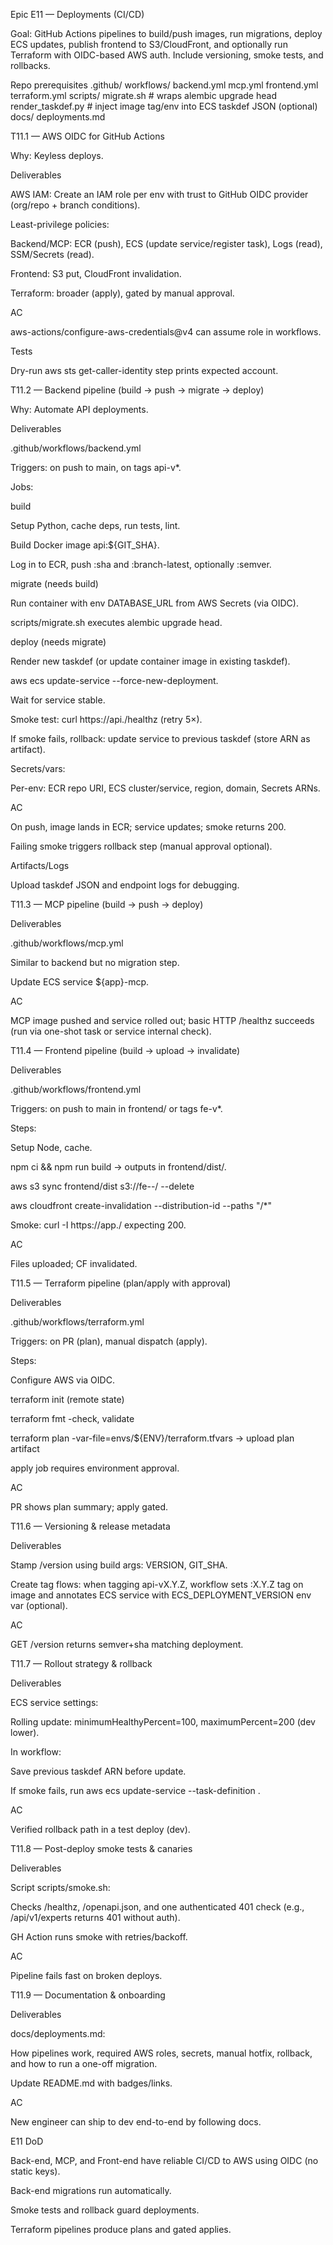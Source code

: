 Epic E11 — Deployments (CI/CD)

Goal: GitHub Actions pipelines to build/push images, run migrations, deploy ECS updates, publish frontend to S3/CloudFront, and optionally run Terraform with OIDC-based AWS auth. Include versioning, smoke tests, and rollbacks.

Repo prerequisites
.github/
  workflows/
    backend.yml
    mcp.yml
    frontend.yml
    terraform.yml
scripts/
  migrate.sh            # wraps alembic upgrade head
  render_taskdef.py     # inject image tag/env into ECS taskdef JSON (optional)
docs/
  deployments.md

T11.1 — AWS OIDC for GitHub Actions

Why: Keyless deploys.

Deliverables

AWS IAM: Create an IAM role per env with trust to GitHub OIDC provider (org/repo + branch conditions).

Least-privilege policies:

Backend/MCP: ECR (push), ECS (update service/register task), Logs (read), SSM/Secrets (read).

Frontend: S3 put, CloudFront invalidation.

Terraform: broader (apply), gated by manual approval.

AC

 aws-actions/configure-aws-credentials@v4 can assume role in workflows.

Tests

Dry-run aws sts get-caller-identity step prints expected account.

T11.2 — Backend pipeline (build → push → migrate → deploy)

Why: Automate API deployments.

Deliverables

.github/workflows/backend.yml

Triggers: on push to main, on tags api-v*.

Jobs:

build

Setup Python, cache deps, run tests, lint.

Build Docker image api:${GIT_SHA}.

Log in to ECR, push :sha and :branch-latest, optionally :semver.

migrate (needs build)

Run container with env DATABASE_URL from AWS Secrets (via OIDC).

scripts/migrate.sh executes alembic upgrade head.

deploy (needs migrate)

Render new taskdef (or update container image in existing taskdef).

aws ecs update-service --force-new-deployment.

Wait for service stable.

Smoke test: curl https://api.<domain>/healthz (retry 5×).

If smoke fails, rollback: update service to previous taskdef (store ARN as artifact).

Secrets/vars:

Per-env: ECR repo URI, ECS cluster/service, region, domain, Secrets ARNs.

AC

 On push, image lands in ECR; service updates; smoke returns 200.

 Failing smoke triggers rollback step (manual approval optional).

Artifacts/Logs

Upload taskdef JSON and endpoint logs for debugging.

T11.3 — MCP pipeline (build → push → deploy)

Deliverables

.github/workflows/mcp.yml

Similar to backend but no migration step.

Update ECS service ${app}-mcp.

AC

 MCP image pushed and service rolled out; basic HTTP /healthz succeeds (run via one-shot task or service internal check).

T11.4 — Frontend pipeline (build → upload → invalidate)

Deliverables

.github/workflows/frontend.yml

Triggers: on push to main in frontend/ or tags fe-v*.

Steps:

Setup Node, cache.

npm ci && npm run build → outputs in frontend/dist/.

aws s3 sync frontend/dist s3://fe-<app>-<env>/ --delete

aws cloudfront create-invalidation --distribution-id <id> --paths "/*"

Smoke: curl -I https://app.<domain>/ expecting 200.

AC

 Files uploaded; CF invalidated.

T11.5 — Terraform pipeline (plan/apply with approval)

Deliverables

.github/workflows/terraform.yml

Triggers: on PR (plan), manual dispatch (apply).

Steps:

Configure AWS via OIDC.

terraform init (remote state)

terraform fmt -check, validate

terraform plan -var-file=envs/${ENV}/terraform.tfvars → upload plan artifact

apply job requires environment approval.

AC

 PR shows plan summary; apply gated.

T11.6 — Versioning & release metadata

Deliverables

Stamp /version using build args: VERSION, GIT_SHA.

Create tag flows: when tagging api-vX.Y.Z, workflow sets :X.Y.Z tag on image and annotates ECS service with ECS_DEPLOYMENT_VERSION env var (optional).

AC

 GET /version returns semver+sha matching deployment.

T11.7 — Rollout strategy & rollback

Deliverables

ECS service settings:

Rolling update: minimumHealthyPercent=100, maximumPercent=200 (dev lower).

In workflow:

Save previous taskdef ARN before update.

If smoke fails, run aws ecs update-service --task-definition <previous-arn>.

AC

 Verified rollback path in a test deploy (dev).

T11.8 — Post-deploy smoke tests & canaries

Deliverables

Script scripts/smoke.sh:

Checks /healthz, /openapi.json, and one authenticated 401 check (e.g., /api/v1/experts returns 401 without auth).

GH Action runs smoke with retries/backoff.

AC

 Pipeline fails fast on broken deploys.

T11.9 — Documentation & onboarding

Deliverables

docs/deployments.md:

How pipelines work, required AWS roles, secrets, manual hotfix, rollback, and how to run a one-off migration.

Update README.md with badges/links.

AC

 New engineer can ship to dev end-to-end by following docs.

E11 DoD

Back-end, MCP, and Front-end have reliable CI/CD to AWS using OIDC (no static keys).

Back-end migrations run automatically.

Smoke tests and rollback guard deployments.

Terraform pipelines produce plans and gated applies.